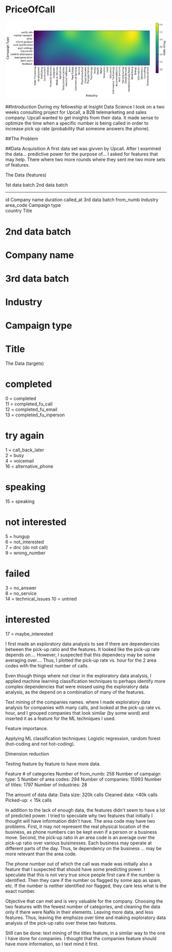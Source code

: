 # PriceOfCall

![](https://github.com/Doron-L/PriceOfCall/blob/master/price_smoothed_vs_industry_n_campaign_type_png)

##Introduction
During my fellowship at Insight Data Science I took on a two weeks consulting project for Upcall,
a B2B telemarketing and sales company. Upcall wanted to get insights from their data. It made sense to 
optimize the time when a specific number is being called in order to increase pick up rate (probability 
that someone answers the phone).


##The Problem



##Data Acquisition
A first data set was givven by Upcall. After I examined the data... predictive power for the purpose of...
I asked for features that may help. There where two more rounds where they sent me two more sets of features.


The Data (features)

1st data batch     2nd data batch
--------------     -------------
id                 Company name
duration 
called_at          3rd data batch
from_numb          Industry
area_code          Campaign type                     
country            Title

# 2nd data batch
# Company name

# 3rd data batch
# Industry
# Campaign type
# Title



The Data (targets)
# completed 
0 = completed  
11 = completed_fu_call  
12 = completed_fu_email  
13 = completed_fu_inperson  

# try again  
1 = call_back_later  
2 = busy  
4 = voicemail  
16 = alternative_phone  

# speaking  
15 = speaking  

# not interested  
5 = hungup  
6 = not_interested  
7 = dnc (do not call)  
9 = wrong_number

# failed  
3 = no_answer  
8 = no_service  
14 = technical_issues 
10 =  untried 

# interested  
17 = maybe_interested 


I first made an exploratory data analysis to see if there are dependencies between the pick-up ratio
and the features. It looked like the pick-up rate depends on.... However, I suspected that this dependecy may
be some averaging over.... Thus, I plotted the pick-up rate vs. hour for the 2 area codes with the highest 
number of calls.

Even though things where not clear in the exploratory data analysis, I applied machine learning classification
techniques to perhaps identify more complex dependencies that were missed using the exploratory data analysis,
as the depend on a combination of many of the features.



Text mining of the companies names. where I made exploratory data analysis for companies with many calls, and looked 
at the pick-up rate vs.  hour, and I grouped companies that look similar (by some word) and inserted it as a feature
for the ML techniques I used.



Feature importance.

Applying ML classification techniques: Logistic regression, random forest (hot-coding and not hot-coding).

Dimension reduction

Testing feature by feature to have more data.

Feature                                 # of categories 
Number of from_numb:                           258
Number of campaign type:                         5
Number of area codes:                          294
Number of companies:                         15993
Number of titles:                             1797
Number of industries:                           28



The amount of data data:
Data size: 320k calls
Cleaned data:  <40k calls
Picked-up: < 15k calls
    
In addition to the lack of enough data, the features didn't seem to have a lot of predicted power.
I tried to speculate why two features that initially I thought will have information didn't have.
The area code may have two problems. First, it may not represent the real physical location of the business,
as phone numbers can be kept even if a person or a business move. Second, the pick-up ratio in 
an area code is an average over the pick-up ratio over various buisinesses. Each business may
operate at different parts of the day. Thus, te dependency on the business ... may be more relevant than 
the area code.



The phone number out of which the call was made was initially also a feature that I suspected that should
have some predicting power. I speculate that this is not very true since people first care if the 
number is identified. Then they care if the number os flagged by some app as spam, etc. If the number is
neither identified nor flagged, they care less what is the exact number.



Objective that can met and is very valuable for the company.
Choosing the two features with the fewest number of categories, and cleaning the data 
only if there were NaNs in their elements. Leaving more data, and less features. Thus, leaving the emphsize over 
time and making exploratory data analysis of the pick-up ratio over these two features.



Still can be done:
text mining of the titles feature, in a similar way to the one I have done for companies.
I thought that the companies feature should have more information, so I text mind it first.
